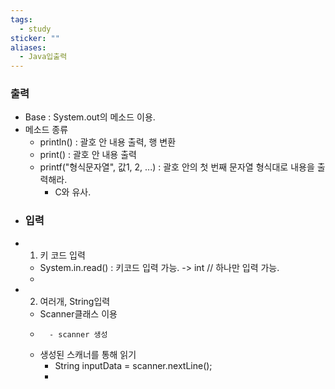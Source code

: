 ```yaml
---
tags:
  - study
sticker: ""
aliases:
  - Java입출력
---
```

### 출력
- Base : System.out의 메소드 이용.
- 메소드 종류
	- println() : 괄호 안 내용 출력, 행 변환
	- print() : 괄호 안 내용 출력
	- printf("형식문자열", 값1, 2, ...) : 괄호 안의 첫 번째 문자열 형식대로 내용을 출력해라.
		- C와 유사.
- ### 입력
- 1. 키 코드 입력
	- System.in.read() : 키코드 입력 가능. -> int // 하나만 입력 가능.
	- 
- 2. 여러개, String입력
	- Scanner클래스 이용
	- ```Scanner scanner = new Scanner(System.in);
		- scanner 생성
	- 생성된 스캐너를 통해 읽기
		- String inputData = scanner.nextLine();
		- 

